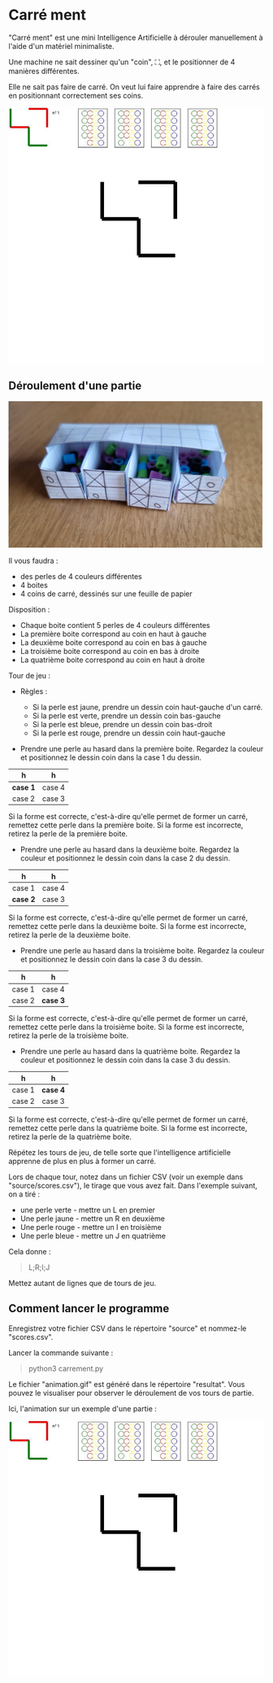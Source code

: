 
# Carré ment

"Carré ment" est une mini Intelligence Artificielle à dérouler manuellement à l'aide d'un matériel minimaliste.

Une machine ne sait dessiner qu'un "coin", ⛶, et le positionner de 4 manières différentes.

Elle ne sait pas faire de carré. On veut lui faire apprendre à faire des carrés en positionnant correctement ses coins.



![Animation](resultat/animation.gif "Animation")

## Déroulement d'une partie

![jeu](docs/dispo.jpg "jeu")

Il vous faudra :

- des perles de 4 couleurs différentes
- 4 boites
- 4 coins de carré, dessinés sur une feuille de papier

Disposition :

- Chaque boite contient 5 perles de 4 couleurs différentes
- La première boite correspond au coin en haut à gauche
- La deuxième boite correspond au coin en bas à gauche
- La troisième boite correspond au coin en bas à droite
- La quatrième boite correspond au coin en haut à droite

Tour de jeu :

- Règles :
  - Si la perle est jaune, prendre un dessin coin haut-gauche d'un carré.
  - Si la perle est verte, prendre un dessin coin bas-gauche
  - Si la perle est bleue, prendre un dessin coin bas-droit
  - Si la perle est rouge, prendre un dessin coin haut-gauche

- Prendre une perle au hasard dans la première boite. Regardez la couleur et positionnez le dessin coin dans la case 1 du dessin.

| h |  h  |
|:--:|:--:|
| **case 1** |  case 4 |
| case 2 |  case 3 |

Si la forme est correcte, c'est-à-dire qu'elle permet de former un carré, remettez cette perle dans la première boite. Si la forme est incorrecte, retirez la perle de la première boite.

- Prendre une perle au hasard dans la deuxième boite. Regardez la couleur et positionnez le dessin coin dans la case 2 du dessin.

| h |  h  |
|:--:|:--:|
| case 1 |  case 4 |
| **case 2** |  case 3 |

Si la forme est correcte, c'est-à-dire qu'elle permet de former un carré, remettez cette perle dans la deuxième boite. Si la forme est incorrecte, retirez la perle de la deuxième boite.

- Prendre une perle au hasard dans la troisième boite. Regardez la couleur et positionnez le dessin coin dans la case 3 du dessin.

| h |  h  |
|:--:|:--:|
| case 1 |  case 4 |
| case 2 |  **case 3** |

Si la forme est correcte, c'est-à-dire qu'elle permet de former un carré, remettez cette perle dans la troisième boite. Si la forme est incorrecte, retirez la perle de la troisième boite.

 - Prendre une perle au hasard dans la quatrième boite. Regardez la couleur et positionnez le dessin coin dans la case 3 du dessin.

| h |  h  |
|:--:|:--:|
| case 1 |  **case 4** |
| case 2 |  case 3 |

Si la forme est correcte, c'est-à-dire qu'elle permet de former un carré, remettez cette perle dans la quatrième boite. Si la forme est incorrecte, retirez la perle de la quatrième boite.

Répétez les tours de jeu, de telle sorte que l'intelligence artificielle apprenne de plus en plus à former un carré.

Lors de chaque tour, notez dans un fichier CSV (voir un exemple dans "source/scores.csv"), le tirage que vous avez fait. Dans l'exemple suivant, on a tiré :

- une perle verte - mettre un L en premier
- Une perle jaune - mettre un R en deuxième
- Une perle rouge - mettre un I en troisième
- Une perle bleue - mettre un J en quatrième

Cela donne :

> L;R;I;J

Mettez autant de lignes que de tours de jeu.

## Comment lancer le programme

Enregistrez votre fichier CSV dans le répertoire "source" et nommez-le "scores.csv".

Lancer la commande suivante :

> python3 carrement.py

Le fichier "animation.gif" est généré dans le répertoire "resultat". Vous pouvez le visualiser pour observer le déroulement de vos tours de partie.

Ici, l'animation sur un exemple d'une partie :

![Animation](resultat/animation.gif "Animation")